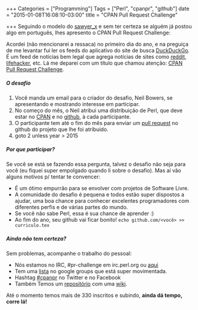 +++
Categories = ["Programming"]
Tags = ["Perl", "cpanpr", "github"]
date = "2015-01-08T16:08:10-03:00"
title = "CPAN Pull Request Challenge"

+++
Seguindo o modelo do [sawyer_x](http://blogs.perl.org/users/sawyer_x/2015/01/cpan-pull-request-challenge---resources-available.html) e sem ter certeza se alguém já postou algo em português, lhes apresento o CPAN Pull Request Challenge:

Acordei (não mencionarei a ressaca) no primeiro dia do ano, e na preguiça de me levantar fui ler os feeds do aplicativo do site de busca [DuckDuckGo](http://www.duckduckgo.com/). É um feed de notícias bem legal que agrega notícias de sites como [reddit](http://athosribeiro.com/cpanpr/www.reddit.com), [lifehacker](http://athosribeiro.com/cpanpr/www.lifehacker.com), etc. Lá me deparei com um título que chamou atenção: [CPAN Pull Request Challenge](http://neilb.org/2014/11/29/pr-challenge-2015.html).

##### O desafio

1. Você manda um email para o criador do desafio, Neil Bowers, se apresentando e mostrando interesse em participar.
2. No começo do mês, o Neil atribui uma distribuição de Perl, que deve estar no [CPAN](http://en.wikipedia.org/wiki/CPAN) e no [github](http://athosribeiro.com/cpanpr/www.github.com), à cada participante.
3. O participante tem até o fim do mês para enviar um [pull request](https://help.github.com/articles/using-pull-requests/) no github do projeto que lhe foi atribuido.
4. goto 2 unless year > 2015

##### Por que participar?

Se você se está se fazendo essa pergunta, talvez o desafio não seja para você (eu fiquei super empolgado quando li sobre o desafio). Mas aí vão alguns motivos p/ tentar te convencer:

* É um ótimo empurrão para se envolver com projetos de Software Livre.
* A comunidade do desafio é pequena e todos estão super dispostos a ajudar, uma boa chance para conhecer excelentes programadores com diferentes perfis e de várias partes do mundo.
* Se você não sabe Perl, essa é sua chance de aprender :)
* Ao fim do ano, seu github vai ficar bonito! `echo github.com/<você> >> curriculo.tex`

##### Ainda não tem certeza?

Sem problemas, acompanhe o trabalho do pessoal:

* Nós estamos no IRC, #pr-challenge em irc.perl.org ou [aqui](https://chat.mibbit.com/?channel=%23pr-challenge&server=irc.perl.org)
* Tem uma [lista](https://groups.google.com/forum/#!forum/cpan-pr-challenge) no google groups que está super movimentada.
* Hashtag [#cpanpr](https://twitter.com/search?f=realtime&q=%23cpanpr&src=typd) no Twitter e no Facebook
* Também Temos um [repositório](https://github.com/CPAN-PRC/resources) com uma [wiki](https://github.com/CPAN-PRC/resources/wiki).

Até o momento temos mais de 330 inscritos e subindo, **ainda dá tempo, corre lá!**

